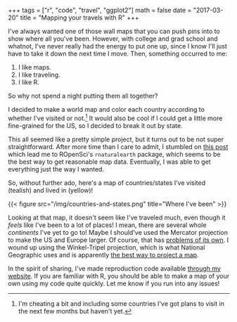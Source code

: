 +++
tags = ["r", "code", "travel", "ggplot2"]
math = false
date = "2017-03-20"
title = "Mapping your travels with R"
+++

I've always wanted one of those wall maps that you can push pins into to show where all you've been.
However, with college and grad school and whatnot, I've never really had the energy to put one up, since I know I'll just have to take it down the next time I move.
Then, something occurred to me:

1. I like maps.
2. I like traveling.
3. I like R.

So why not spend a night putting them all together?

I decided to make a world map and color each country according to whether I've visited or not.[^1]
It would also be cool if I could get a little more fine-grained for the US, so I decided to break it out by state.

This all seemed like a pretty simple project, but it turns out to be not super straightforward.
After more time than I care to admit, I stumbled on [this post](https://github.com/adamhsparks/Import_and_Visualise_Data_from_PDF_Using_R) which lead me to ROpenSci's `rnaturalearth` package, which seems to be the best way to get reasonable map data.
Eventually, I was able to get everything just the way I wanted.

So, without further ado, here's a map of countries/states I've visited (tealish) and lived in (yellow)!

{{< figure src="/img/countries-and-states.png" title="Where I've been" >}}

Looking at that map, it doesn't seem like I've traveled much, even though it *feels* like I've been to a lot of places!
I mean, there are several whole *continents* I've yet to go to!
Maybe I should've used the Mercator projection to make the US and Europe larger.
Of course, that has [problems of its own](https://youtu.be/vVX-PrBRtTY).
I wound up using the Winkel-Tripel projection, which is what National Geographic uses and is apparently [the best way to project a map](https://arxiv.org/pdf/astro-ph/0608501.pdf).

In the spirit of sharing, I've made reproduction code available [through my website](/code/country-state-visit-map.R).
If you are familiar with R, you should be able to make a map of your own using my code quite quickly.
Let me know if you run into any issues!


[^1]: I'm cheating a bit and including some countries I've got plans to visit in the next few months but haven't yet.
